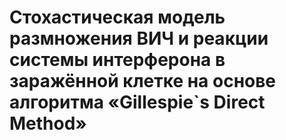 # Стохастическая модель размножения ВИЧ и реакции системы интерферона в заражённой клетке на основе алгоритма «Gillespie`s Direct Method»
